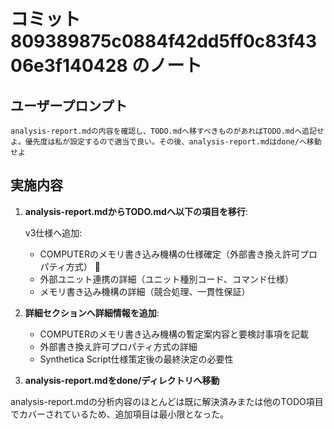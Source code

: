 # コミット 809389875c0884f42dd5ff0c83f4306e3f140428 のノート

## ユーザープロンプト

```
analysis-report.mdの内容を確認し、TODO.mdへ移すべきものがあればTODO.mdへ追記せよ。優先度は私が設定するので適当で良い。その後、analysis-report.mdはdone/へ移動せよ
```

## 実施内容

1. **analysis-report.mdからTODO.mdへ以下の項目を移行**:

   v3仕様へ追加:
   - COMPUTERのメモリ書き込み機構の仕様確定（外部書き換え許可プロパティ方式） 📝
   - 外部ユニット連携の詳細（ユニット種別コード、コマンド仕様）
   - メモリ書き込み機構の詳細（競合処理、一貫性保証）

2. **詳細セクションへ詳細情報を追加**:
   - COMPUTERのメモリ書き込み機構の暫定案内容と要検討事項を記載
   - 外部書き換え許可プロパティ方式の詳細
   - Synthetica Script仕様策定後の最終決定の必要性

3. **analysis-report.mdをdone/ディレクトリへ移動**

analysis-report.mdの分析内容のほとんどは既に解決済みまたは他のTODO項目でカバーされているため、追加項目は最小限となった。
